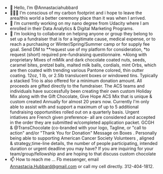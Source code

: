 - 👋 Hello, I’m @Annastaciahubbard
- 👩🏻‍⚕️ I’m conscious of my carbon footprint and i hope to leave the area/this world a better ceremony place than it was when I arrived.
- 🌱 I’m currently working on my nano degree from Udacity where I am enrolled in their Data Analytics & Digital Marketing Programs. 
- 💞️ I’m looking to collaborate on helping anyone or group they belong to set up a fundraiser that is for a legitimate cause, medical expense, or to reach a purchasing or Winter/Spring/Summer camp or for supply fee goal. Send DM to **request use of my platform for consideration, *to request (short) required pre-fundraising questionnaire. *Along with proprietary Mixes of mMilk and dark chocolate coated nuts, seeds, caramel bites, pretzel balls, malted milk balls, cordials, mint Orbs, which are then coated with trending various Pantone colored, thin outter coating. 12oz, 1 lb, or 2.5lb translucent boxes or windowed tins.  Typically a stacked Trio is also offered for a minimum donation amount. All proceeds are gifted directly to the fumdraiser. The ACS teams and individuals have successfully been creating their own custom Holiday Mix along with the Gift Chocolate, Give Hope ACS Mix that is unique & custom created Annually for almost 20 years now.  Currently I'm only able to assist with and support a maximum of up to 5 additional fundraising opportunities rolled out on a quarterly basis. Urgent intiatives are French given preference- all are considered and accepted in the order they are submitted w/completed application packet. GCGH & @TransChocolate (co-branded with your logo, Tagline, or "call to action" and/or "Thank You for Donation" Message on Boxes .  Personally being able to supporting American Cancer Society Volunteers , aligned & strategy,time-line details, the number of people participating, intended duration or urgent deadline you may have? If you are inquiring for your team/group/fellowship and are hoping to  that discuss custom chocolate 
- 📫 How to reach me ... Fb messenger, email  Annastacia.Hubbard@gmail.com or call my cell directly. 312-404-1812.

<!---
Annastaciahubbard/Annastaciahubbard is a ✨ special ✨ repository because its `README.md` (this file) appears on your GitHub profile.
You can click the Preview link to take a look at your changes.
--->
